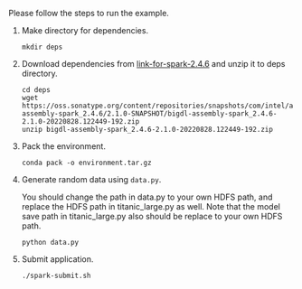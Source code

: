 Please follow the steps to run the example.
1. Make directory for dependencies.

    ```shell
    mkdir deps
    ```

2. Download dependencies from [link-for-spark-2.4.6](https://oss.sonatype.org/content/repositories/snapshots/com/intel/analytics/bigdl/bigdl-assembly-spark_2.4.6/2.1.0-SNAPSHOT/bigdl-assembly-spark_2.4.6-2.1.0-20220828.122449-192.zip) and unzip it to deps directory.
  
    ```shell
    cd deps
    wget https://oss.sonatype.org/content/repositories/snapshots/com/intel/analytics/bigdl/bigdl-assembly-spark_2.4.6/2.1.0-SNAPSHOT/bigdl-assembly-spark_2.4.6-2.1.0-20220828.122449-192.zip
    unzip bigdl-assembly-spark_2.4.6-2.1.0-20220828.122449-192.zip
    ```

3. Pack the environment.
  
    ```shell
    conda pack -o environment.tar.gz
    ```

4. Generate random data using `data.py`.

    You should change the path in data.py to your own HDFS path, and replace the HDFS path in titanic_large.py as well. Note that the model save path in titanic_large.py also should be replace to your own HDFS path.
  
    ```shell
    python data.py
    ```
  
5. Submit application.
 
    ```shell
    ./spark-submit.sh
    ```
